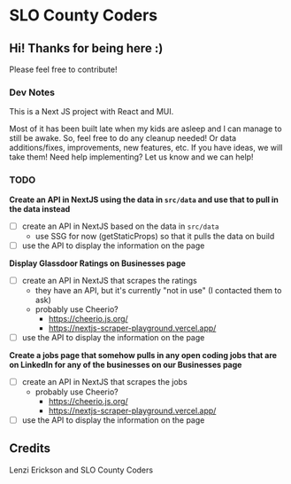 # SLO County Coders

## Hi! Thanks for being here :)

Please feel free to contribute!

### Dev Notes

This is a Next JS project with React and MUI.

Most of it has been built late when my kids are asleep and I can manage to still be awake. So, feel free to do any cleanup needed! Or data additions/fixes, improvements, new features, etc. If you have ideas, we will take them! Need help implementing? Let us know and we can help!

### TODO

**Create an API in NextJS using the data in `src/data` and use that to pull in the data instead**

- [ ] create an API in NextJS based on the data in `src/data`
  - use SSG for now (getStaticProps) so that it pulls the data on build
- [ ] use the API to display the information on the page

**Display Glassdoor Ratings on Businesses page**

- [ ] create an API in NextJS that scrapes the ratings
  - they have an API, but it's currently "not in use" (I contacted them to ask)
  - probably use Cheerio?
    - https://cheerio.js.org/
    - https://nextjs-scraper-playground.vercel.app/
- [ ] use the API to display the information on the page

**Create a jobs page that somehow pulls in any open coding jobs that are on LinkedIn for any of the businesses on our Businesses page**

- [ ] create an API in NextJS that scrapes the jobs
  - probably use Cheerio?
    - https://cheerio.js.org/
    - https://nextjs-scraper-playground.vercel.app/
- [ ] use the API to display the information on the page

## Credits

Lenzi Erickson and SLO County Coders
